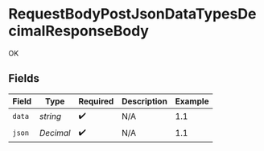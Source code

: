 # RequestBodyPostJsonDataTypesDecimalResponseBody

OK


## Fields

| Field              | Type               | Required           | Description        | Example            |
| ------------------ | ------------------ | ------------------ | ------------------ | ------------------ |
| `data`             | *string*           | :heavy_check_mark: | N/A                | 1.1                |
| `json`             | *Decimal*          | :heavy_check_mark: | N/A                | 1.1                |